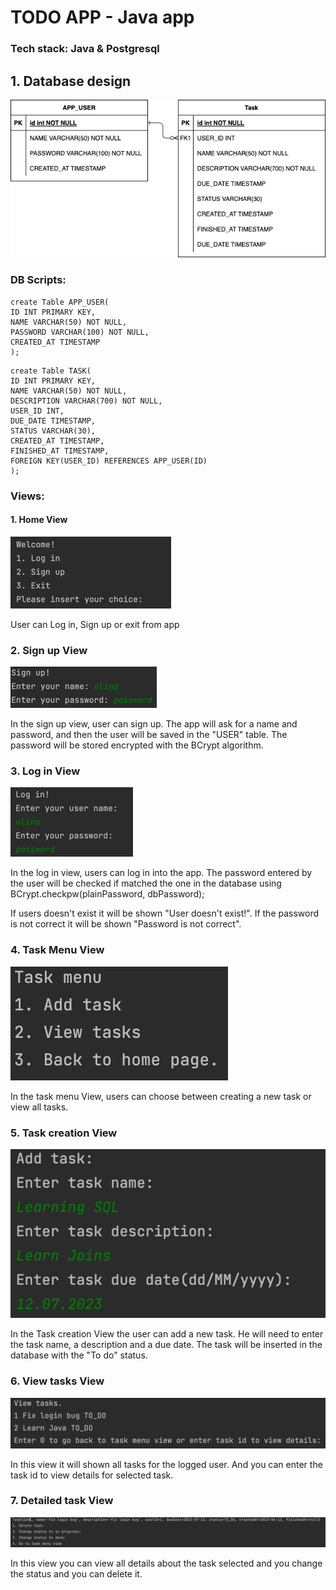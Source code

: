 # TODO APP - Java app

### Tech stack: Java & Postgresql

## 1. Database design
![](photos/todoapp.drawio1.png)

### DB Scripts:
```
create Table APP_USER(
ID INT PRIMARY KEY,
NAME VARCHAR(50) NOT NULL,
PASSWORD VARCHAR(100) NOT NULL,
CREATED_AT TIMESTAMP
);
```

```
create Table TASK(
ID INT PRIMARY KEY,
NAME VARCHAR(50) NOT NULL,
DESCRIPTION VARCHAR(700) NOT NULL,
USER_ID INT,
DUE_DATE TIMESTAMP,
STATUS VARCHAR(30),
CREATED_AT TIMESTAMP,
FINISHED_AT TIMESTAMP,
FOREIGN KEY(USER_ID) REFERENCES APP_USER(ID)
);
```

### Views:

#### 1. Home View

![](photos/img_1.png)

User can Log in, Sign up or exit from app

### 2. Sign up View
![](photos/img_2.png)

In the sign up view, user can sign up. 
The app will ask for a name and password, and then the user will be saved in the "USER" table. The password will be stored encrypted with the BCrypt algorithm.


### 3. Log in View

![](photos/img_3.png)

In the log in view, users can log in into the app.
The password entered by the user will be checked if matched the one in the database using BCrypt.checkpw(plainPassword, dbPassword);

If users doesn't exist it will be shown "User doesn't exist!".
If the password is not correct it will be shown "Password is not correct".

### 4. Task Menu View
![](photos/img_4.png)

In the task menu View, users can choose between creating a new task or view all tasks.

### 5. Task creation View

![](photos/img_5.png)

In the Task creation View the user can add a new task. He will need to enter the task name, a description and a due date.
The task will be inserted in the database with the "To do" status.


### 6. View tasks View

![](photos/img_6.png)

In this view it will shown all tasks for the logged user.
And you can enter the task id to view details for selected task.


### 7. Detailed task View
![](photos/img_7.png)

In this view you can view all details about the task selected and you change the status and you can delete it.


